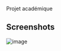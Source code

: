 Projet académique 
## Screenshots
![image](https://github.com/user-attachments/assets/ecdaca54-013d-4b45-a1fc-b38a0980d984)
